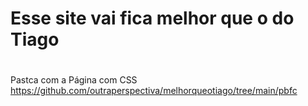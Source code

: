 # Esse site vai fica melhor que o do Tiago<h1>
Pastca com a Página com CSS <https://github.com/outraperspectiva/melhorqueotiago/tree/main/pbfc>
